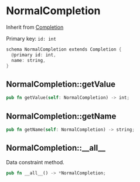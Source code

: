 # NormalCompletion

Inherit from [Completion](./Completion.md)

Primary key: `id: int`

```rust
schema NormalCompletion extends Completion {
  @primary id: int,
  name: string,
}
```
## NormalCompletion::getValue

```rust
pub fn getValue(self: NormalCompletion) -> int;
```
## NormalCompletion::getName

```rust
pub fn getName(self: NormalCompletion) -> string;
```
## NormalCompletion::\_\_all\_\_

Data constraint method.

```rust
pub fn __all__() -> *NormalCompletion;
```
